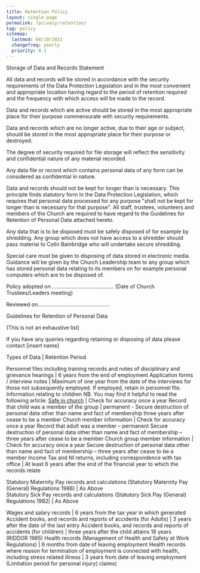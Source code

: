 ```yaml
---
title: Retention Policy
layout: single-page
permalink: /privacy/retention/
tag: policy
sitemap: 
  lastmod: 04/10/2021
  changefreq: yearly
  priority: 0.1
---
```

 
Storage of Data and Records Statement

All data and records will be stored in accordance with the security requirements of the Data Protection Legislation and in the most convenient and appropriate location having regard to the period of retention required and the frequency with which access will be made to the record.

Data and records which are active should be stored in the most appropriate place for their purpose commensurate with security requirements.

Data and records which are no longer active, due to their age or subject, should be stored in the most appropriate place for their purpose or destroyed.

The degree of security required for file storage will reflect the sensitivity and confidential nature of any material recorded.

Any data file or record which contains personal data of any form can be considered as confidential in nature.

Data and records should not be kept for longer than is necessary. This principle finds statutory form in the Data Protection Legislation, which requires that personal data processed for any purpose "shall not be kept for longer than is necessary for that purpose".  All staff, trustees, volunteers and members of the Church are required to have regard to the Guidelines for Retention of Personal Data attached hereto.

Any data that is to be disposed must be safely disposed of for example by shredding.  Any group which does not have access to a shredder should pass material to Colin Bainbridge who will undertake secure shredding.

Special care must be given to disposing of data stored in electronic media.  Guidance will be given by the Church Leadership team to any group which has stored personal data relating to its members on for example personal computers which are to be disposed of.
    






Policy adopted on …………………………………..
(Date of Church Trustees/Leaders meeting)

Reviewed on…………………………………………






Guidelines for Retention of Personal Data

(This is not an exhaustive list)

If you have any queries regarding retaining or disposing of data please contact [insert name]


Types of Data | Retention Period         
     
Personnel files including training records and notes of disciplinary and grievance hearings | 6 years from the end of employment
Application forms / interview notes | Maximum of one year from the date of the interviews for those not subsequently employed.  If employed, retain in personnel file.
Information relating to children NB. You may find it helpful to read the following article: [Safe in church](http://safeinchurch.org.uk/record-retention) | Check for accuracy once a year
Record that child was a member of the group | permanent - Secure destruction of personal data other than name and fact of membership three years after cease to be a member
Church member information | Check for accuracy once a year Record that adult was a member – permanent Secure destruction of personal data other than name and fact of membership – three years after cease to be a member
Church group member information | Check for accuracy once a year Secure destruction of personal data other than name and fact of membership – three years after cease to be a member
Income Tax and NI returns, including correspondence with tax office | At least 6 years after the end of the financial year to which the records relate     


Statutory Maternity Pay records and calculations (Statutory Maternity Pay (General) Regulations 1986) | As Above     
Statutory Sick Pay records and calculations (Statutory Sick Pay (General) Regulations 1982) | As Above     


Wages and salary records | 6 years from the tax year in which generated
Accident books, and records and reports of accidents (for Adults) | 3 years after the date of the last entry 
Accident books, and records and reports of accidents (for children) | three years after the child attains 18 years     (RIDDOR 1985)
Health records (Management of Health and Safety at Work Regulations) | 6 months from date of leaving employment
Health records where reason for termination of employment is connected with health, including stress related illness | 3 years from date of leaving employment (Limitation period for personal injury) claims)
